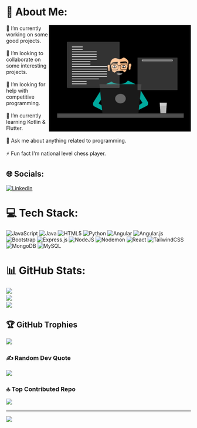 # 💫 About Me:
<img  src="./thoughtworks-gif_dribbble.gif" height="290px" align="right" />
🔭 I’m currently working on some good projects.<br><br>👯 I’m looking to collaborate on some interesting  projects.<br><br>🤝 I’m looking for help with competitive programming.<br><br>🌱 I’m currently learning Kotlin & Flutter.<br><br>💬 Ask me about anything related to programming.<br><br>⚡ Fun fact I'm national level chess player. 
<br>










## 🌐 Socials:
[![LinkedIn](https://img.shields.io/badge/LinkedIn-%230077B5.svg?logo=linkedin&logoColor=white)](https://linkedin.com/in/https://www.linkedin.com/in/madhukar-ranjan-301315295/) 

# 💻 Tech Stack:
![JavaScript](https://img.shields.io/badge/javascript-%23323330.svg?style=flat&logo=javascript&logoColor=%23F7DF1E) ![Java](https://img.shields.io/badge/java-%23ED8B00.svg?style=flat&logo=openjdk&logoColor=white) ![HTML5](https://img.shields.io/badge/html5-%23E34F26.svg?style=flat&logo=html5&logoColor=white) ![Python](https://img.shields.io/badge/python-3670A0?style=flat&logo=python&logoColor=ffdd54) ![Angular](https://img.shields.io/badge/angular-%23DD0031.svg?style=flat&logo=angular&logoColor=white) ![Angular.js](https://img.shields.io/badge/angular.js-%23E23237.svg?style=flat&logo=angularjs&logoColor=white) ![Bootstrap](https://img.shields.io/badge/bootstrap-%238511FA.svg?style=flat&logo=bootstrap&logoColor=white) ![Express.js](https://img.shields.io/badge/express.js-%23404d59.svg?style=flat&logo=express&logoColor=%2361DAFB) ![NodeJS](https://img.shields.io/badge/node.js-6DA55F?style=flat&logo=node.js&logoColor=white) ![Nodemon](https://img.shields.io/badge/NODEMON-%23323330.svg?style=flat&logo=nodemon&logoColor=%BBDEAD) ![React](https://img.shields.io/badge/react-%2320232a.svg?style=flat&logo=react&logoColor=%2361DAFB) ![TailwindCSS](https://img.shields.io/badge/tailwindcss-%2338B2AC.svg?style=flat&logo=tailwind-css&logoColor=white) ![MongoDB](https://img.shields.io/badge/MongoDB-%234ea94b.svg?style=flat&logo=mongodb&logoColor=white) ![MySQL](https://img.shields.io/badge/mysql-%2300000f.svg?style=flat&logo=mysql&logoColor=white)
# 📊 GitHub Stats:
![](https://github-readme-stats.vercel.app/api?username=Madhukar-Ranjan&theme=swift&hide_border=false&include_all_commits=false&count_private=false)<br/>
![](https://github-readme-streak-stats.herokuapp.com/?user=Madhukar-Ranjan&theme=swift&hide_border=false)<br/>
![](https://github-readme-stats.vercel.app/api/top-langs/?username=Madhukar-Ranjan&theme=swift&hide_border=false&include_all_commits=false&count_private=false&layout=compact)

## 🏆 GitHub Trophies
![](https://github-profile-trophy.vercel.app/?username=Madhukar-Ranjan&theme=monokai&no-frame=true&no-bg=true&margin-w=4)

### ✍️ Random Dev Quote
![](https://quotes-github-readme.vercel.app/api?type=vetical&theme=radical)

### 🔝 Top Contributed Repo
![](https://github-contributor-stats.vercel.app/api?username=Madhukar-Ranjan&limit=5&theme=dark&combine_all_yearly_contributions=true)

---
[![](https://visitcount.itsvg.in/api?id=Madhukar-Ranjan&icon=5&color=12)](https://visitcount.itsvg.in)

<!-- Proudly created with GPRM ( https://gprm.itsvg.in ) -->

